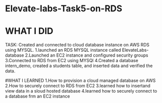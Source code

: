 # Elevate-labs-Task5-on-RDS
# WHAT I DID 
TASK: Created and connected to cloud database instance on AWS RDS using MYSQL.
1.launched an RDS MYSQL instance called ElevateLabs-database
2.Launched an EC2 instance and configured security groups 
3.Connected to RDS from EC2 using MYSQl
4.Created a database intern_demo, created a students table, and inserted data and verified the data.


#WHAT I LEARNED
1.How to provision a cloud managed database on AWS
2.How to securely connect to RDS from EC2
3.learned how to insertand view data in a sloud hosted database
4.learned how to securely connect to a database frm an EC2 instance
